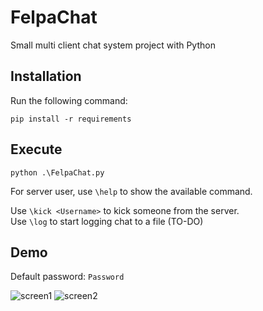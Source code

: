 # FelpaChat

Small multi client chat system project with Python

## Installation

Run the following command:

```
pip install -r requirements
```

## Execute

```
python .\FelpaChat.py
```

For server user, use ```\help``` to show the available command.

Use ```\kick <Username>``` to kick someone from the server.\
Use ```\log``` to start logging chat to a file (TO-DO)

## Demo

Default password: ```Password```

![screen1](https://user-images.githubusercontent.com/82824055/180488871-02907a26-f902-4f9b-ba5d-927782c90f0f.png)
![screen2](https://user-images.githubusercontent.com/82824055/180488875-6c26852f-5ca0-4f4d-947b-092b7883c99d.png)
